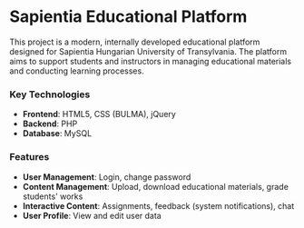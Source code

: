 # Sapientia Educational Platform
This project is a modern, internally developed educational platform designed for Sapientia Hungarian University of Transylvania. The platform aims to support students and instructors in managing educational materials and conducting learning processes.

### Key Technologies
- **Frontend**: HTML5, CSS (BULMA), jQuery
- **Backend**: PHP
- **Database**: MySQL

### Features

- **User Management**: Login, change password
- **Content Management**: Upload, download educational materials, grade students' works
- **Interactive Content**: Assignments, feedback (system notifications), chat
- **User Profile**: View and edit user data
